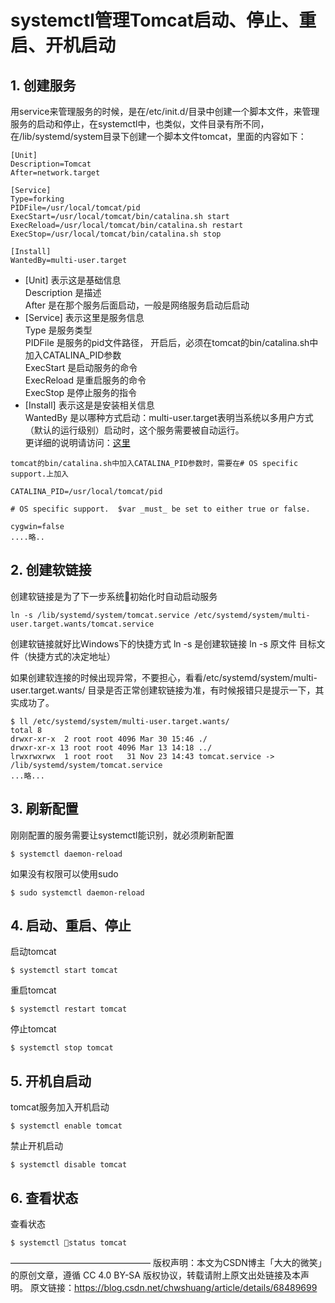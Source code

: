# systemctl管理Tomcat启动、停止、重启、开机启动
## 1. 创建服务
用service来管理服务的时候，是在/etc/init.d/目录中创建一个脚本文件，来管理服务的启动和停止，在systemctl中，也类似，文件目录有所不同，在/lib/systemd/system目录下创建一个脚本文件tomcat，里面的内容如下：
```properties
[Unit]
Description=Tomcat
After=network.target

[Service]
Type=forking
PIDFile=/usr/local/tomcat/pid
ExecStart=/usr/local/tomcat/bin/catalina.sh start
ExecReload=/usr/local/tomcat/bin/catalina.sh restart
ExecStop=/usr/local/tomcat/bin/catalina.sh stop

[Install]
WantedBy=multi-user.target
```

- [Unit] 表示这是基础信息\
    Description 是描述\
    After 是在那个服务后面启动，一般是网络服务启动后启动
- [Service] 表示这里是服务信息\
    Type 是服务类型\
    PIDFile 是服务的pid文件路径， 开启后，必须在tomcat的bin/catalina.sh中加入CATALINA_PID参数\
    ExecStart 是启动服务的命令\
    ExecReload 是重启服务的命令\
    ExecStop 是停止服务的指令
- [Install] 表示这是是安装相关信息\
    WantedBy 是以哪种方式启动：multi-user.target表明当系统以多用户方式（默认的运行级别）启动时，这个服务需要被自动运行。\
    更详细的说明请访问：[这里](https://www.csdn.net/article/2015-02-27/2824034)

```
tomcat的bin/catalina.sh中加入CATALINA_PID参数时，需要在# OS specific support.上加入

CATALINA_PID=/usr/local/tomcat/pid

# OS specific support.  $var _must_ be set to either true or false.

cygwin=false
....略..
```

## 2. 创建软链接
创建软链接是为了下一步系统初始化时自动启动服务

```
ln -s /lib/systemd/system/tomcat.service /etc/systemd/system/multi-user.target.wants/tomcat.service
```

创建软链接就好比Windows下的快捷方式
ln -s 是创建软链接
ln -s 原文件 目标文件（快捷方式的决定地址）

如果创建软连接的时候出现异常，不要担心，看看/etc/systemd/system/multi-user.target.wants/ 目录是否正常创建软链接为准，有时候报错只是提示一下，其实成功了。

```
$ ll /etc/systemd/system/multi-user.target.wants/
total 8
drwxr-xr-x  2 root root 4096 Mar 30 15:46 ./
drwxr-xr-x 13 root root 4096 Mar 13 14:18 ../
lrwxrwxrwx  1 root root   31 Nov 23 14:43 tomcat.service -> /lib/systemd/system/tomcat.service
...略...
```

## 3. 刷新配置
刚刚配置的服务需要让systemctl能识别，就必须刷新配置

```
$ systemctl daemon-reload
```

如果没有权限可以使用sudo
```
$ sudo systemctl daemon-reload
```

## 4. 启动、重启、停止
启动tomcat
```
$ systemctl start tomcat
```
重启tomcat
```
$ systemctl restart tomcat
```
停止tomcat
```
$ systemctl stop tomcat
```

## 5. 开机自启动
tomcat服务加入开机启动
```
$ systemctl enable tomcat
```
禁止开机启动
```
$ systemctl disable tomcat
```
## 6. 查看状态
查看状态
```
$ systemctl status tomcat
```
————————————————
版权声明：本文为CSDN博主「大大的微笑」的原创文章，遵循 CC 4.0 BY-SA 版权协议，转载请附上原文出处链接及本声明。
原文链接：https://blog.csdn.net/chwshuang/article/details/68489699